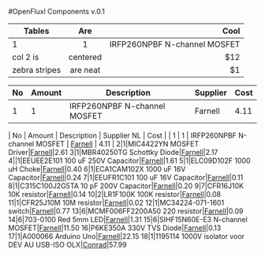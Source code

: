 #OpenFluxl Components v.0.1

| Tables        | Are           | Cool  |
| ------------- |:-------------:| -----:|
| 1     | 1 | IRFP260NPBF N-channel MOSFET |
| col 2 is      | centered      |   $12 |
| zebra stripes | are neat      |    $1 |

| No | Amount | Description | Supplier | Cost |
| -- | ------ | ----------- | -------- | ---- |
| 1 | 1 | IRFP260NPBF N-channel MOSFET | Farnell | 4.11 |

| No | Amount | Description | Supplier NL | Cost |
| 1 | 1 | IRFP260NPBF N-channel MOSFET | [Farnell](http://nl.farnell.com/international-rectifier/irfp260npbf/mosfet-n-200v-49a-to-247ac/dp/8649294) | 4.11 |
2|1|MIC4422YN MOSFET Driver|[Farnell](http://nl.farnell.com/micrel-semiconductor/mic4422yn/ic-mosfet-driver-non-inverting/dp/1556746)|2.61
3|1|MBR40250TG Schottky Diode|[Farnell](http://nl.farnell.com/on-semiconductor/mbr40250tg/diode-schottky-40a-250v-to-220/dp/1431066)|2.17
4||1|EEUEE2E101 100 uF 250V Capacitor|[Farnell](http://nl.farnell.com/panasonic-electronic-components/eeuee2e101/cap-alu-elec-100uf-250v-rad/dp/1673472)|1.61
5|1|ELC09D102F 1000 uH Choke|[Farnell](http://nl.farnell.com/panasonic-electronic-components/elc09d102f/choke-1000uh-0-28a--10/dp/8094772)|0.40
6|1|ECA1CAM102X 1000 uF 16V Capacitor|[Farnell](http://nl.farnell.com/panasonic-electronic-components/eca1cam102x/cap-alu-elec-1000uf-16v-rad/dp/8767165)|0.24
7|1|EEUFR1C101 100 uF 16V Capacitor|[Farnell](http://nl.farnell.com/panasonic-electronic-components/eeufr1c101/cap-alu-elec-100uf-16v-rad/dp/1907228)|0.11
8|1|C315C100J2G5TA 10 pF 200V Capacitor|[Farnell](http://nl.farnell.com/kemet/c315c100j2g5ta/cap-mlcc-c0g-10pf-200v-rad/dp/2429324)|0.20
9|7|CFR16J10K 10K resistor|[Farnell](http://nl.farnell.com/te-connectivity/cfr16j10k/resistor-carbon-10k-0-25w-5/dp/2329474)|0.14
10|2|LR1F100K 100K resistor|[Farnell](http://nl.farnell.com/te-connectivity/lr1f100k/resistor-metal-100k-0-6w-1/dp/2329987)|0.08
11|1|CFR25J10M 10M resistor|[Farnell](http://nl.farnell.com/te-connectivity/cfr25j10m/resistor-carbon-10m-0-33w-5/dp/2329611)|0.02
12|1|MC34224-071-1601 switch|[Farnell](http://nl.farnell.com/multicomp/mc34224-071-1601/switch-spdt-20a-250vac-blk-red/dp/1454382)|0.77
13|6|MCMF006FF2200A50 220 resistor|[Farnell](http://nl.farnell.com/multicomp/mcmf006ff2200a50/resistor-metal-film-220-ohm-1/dp/2401736)|0.09
14|6|703-0100 Red 5mm LED|[Farnell](http://nl.farnell.com/multicomp/703-0100/led-5mm-red-400mcd-643nm/dp/2112111)|1.31
15|6|SIHF15N60E-E3 N-channel MOSFET|[Farnell](http://nl.farnell.com/vishay-siliconix/sihf15n60e-e3/mosfet-n-ch-600v-15a-to220fp/dp/2283636)|11.50
16|P6KE350A 330V TVS Diode|[Farnell](http://nl.farnell.com/fairchild-semiconductor/p6ke350a/diode-tvs-600w-smd-do-15/dp/1470976)|0.13
17|1|A000066 Arduino Uno|[Farnell](http://nl.farnell.com/arduino/a000066/atmega328-arduino-uno-eval-board/dp/2075382)|22.15
18|1|1195114 1000V isolator voor DEV AU USB-ISO OLX|[Conrad](https://www.conrad.nl/nl/developmentboard-olimex-usb-iso-1195114.html)|57.99
